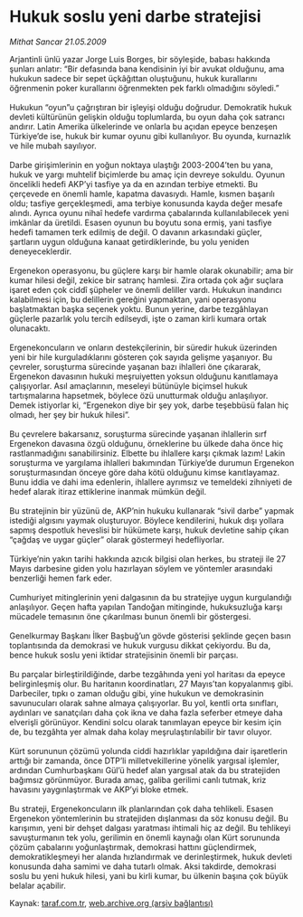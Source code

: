 # Hukuk soslu yeni darbe stratejisi

*Mithat Sancar 21.05.2009*

<div class="yazi">Arjantinli ünlü yazar Jorge Luis Borges, bir söyleşide, babası hakkında şunları anlatır: “Bir defasında bana kendisinin iyi bir avukat olduğunu, ama hukukun sadece bir sepet üçkâğıttan oluştuğunu, hukuk kurallarını öğrenmenin poker kurallarını öğrenmekten pek farklı olmadığını söyledi.” <br/><br/>Hukukun “oyun”u çağrıştıran bir işleyişi olduğu doğrudur. Demokratik hukuk devleti kültürünün gelişkin olduğu toplumlarda, bu oyun daha çok satrancı andırır. Latin Amerika ülkelerinde ve onlarla bu açıdan epeyce benzeşen Türkiye’de ise, hukuk bir kumar oyunu gibi kullanılıyor. Bu oyunda, kurnazlık ve hile mubah sayılıyor. <br/><br/>Darbe girişimlerinin en yoğun noktaya ulaştığı 2003-2004’ten bu yana, hukuk ve yargı muhtelif biçimlerde bu amaç için devreye sokuldu. Oyunun öncelikli hedefi AKP’yi tasfiye ya da en azından terbiye etmekti. Bu çerçevede en önemli hamle, kapatma davasıydı. Hamle, kısmen başarılı oldu; tasfiye gerçekleşmedi, ama terbiye konusunda kayda değer mesafe alındı. Ayrıca oyunu nihaî hedefe vardırma çabalarında kullanılabilecek yeni imkânlar da üretildi. Esasen oyunun bu boyutu sona ermiş, yani tasfiye hedefi tamamen terk edilmiş de değil. O davanın arkasındaki güçler, şartların uygun olduğuna kanaat getirdiklerinde, bu yolu yeniden deneyeceklerdir. <br/><br/>Ergenekon operasyonu, bu güçlere karşı bir hamle olarak okunabilir; ama bir kumar hilesi değil, zekice bir satranç hamlesi. Zira ortada çok ağır suçlara işaret eden çok ciddî şüpheler ve önemli deliller vardı. Hukukun inandırıcı kalabilmesi için, bu delillerin gereğini yapmaktan, yani operasyonu başlatmaktan başka seçenek yoktu. Bunun yerine, darbe tezgâhlayan güçlerle pazarlık yolu tercih edilseydi, işte o zaman kirli kumara ortak olunacaktı. <br/><br/>Ergenekoncuların ve onların destekçilerinin, bir süredir hukuk üzerinden yeni bir hile kurguladıklarını gösteren çok sayıda gelişme yaşanıyor. Bu çevreler, soruşturma sürecinde yaşanan bazı ihlalleri öne çıkararak, Ergenekon davasının hukuki meşruiyetten yoksun olduğunu kanıtlamaya çalışıyorlar. Asıl amaçlarının, meseleyi bütünüyle biçimsel hukuk tartışmalarına hapsetmek, böylece özü unutturmak olduğu anlaşılıyor. Demek istiyorlar ki, “Ergenekon diye bir şey yok, darbe teşebbüsü falan hiç olmadı, her şey bir hukuk hilesi”. <br/><br/>Bu çevrelere bakarsanız, soruşturma sürecinde yaşanan ihlallerin sırf Ergenekon davasına özgü olduğunu, örneklerine bu ülkede daha önce hiç rastlanmadığını sanabilirsiniz. Elbette bu ihlallere karşı çıkmak lazım! Lakin soruşturma ve yargılama ihlalleri bakımından Türkiye’de durumun Ergenekon soruşturmasından önceye göre daha kötü olduğunu kimse kanıtlayamaz. Bunu iddia ve dahi ima edenlerin, ihlallere ayrımsız ve temeldeki zihniyeti de hedef alarak itiraz ettiklerine inanmak mümkün değil. <br/><br/>Bu stratejinin bir yüzünü de, AKP’nin hukuku kullanarak “sivil darbe” yapmak istediği algısını yaymak oluşturuyor. Böylece kendilerini, hukuk dışı yollara sapmış despotluk heveslisi bir hükümete karşı, hukuk devletine sahip çıkan “çağdaş ve uygar güçler” olarak göstermeyi hedefliyorlar. <br/><br/>Türkiye’nin yakın tarihi hakkında azıcık bilgisi olan herkes, bu strateji ile 27 Mayıs darbesine giden yolu hazırlayan söylem ve yöntemler arasındaki benzerliği hemen fark eder. <br/><br/>Cumhuriyet mitinglerinin yeni dalgasının da bu stratejiye uygun kurgulandığı anlaşılıyor. Geçen hafta yapılan Tandoğan mitinginde, hukuksuzluğa karşı mücadele temasının öne çıkarılması bunun önemli bir göstergesi. <br/><br/>Genelkurmay Başkanı İlker Başbuğ’un gövde gösterisi şeklinde geçen basın toplantısında da demokrasi ve hukuk vurgusu dikkat çekiyordu. Bu da, bence hukuk soslu yeni iktidar stratejisinin önemli bir parçası. <br/><br/>Bu parçalar birleştirildiğinde, darbe tezgâhında yeni yol haritası da epeyce belirginleşmiş olur. Bu haritanın koordinatları, 27 Mayıs’tan kopyalanmış gibi. Darbeciler, tıpkı o zaman olduğu gibi, yine hukukun ve demokrasinin savunucuları olarak sahne almaya çalışıyorlar. Bu yol, kentli orta sınıfları, aydınları ve sanatçıları daha çok ikna ve daha fazla seferber etmeye daha elverişli görünüyor. Kendini solcu olarak tanımlayan epeyce bir kesim için de, bu tezgâhta yer almak daha kolay meşrulaştırılabilir bir tavır oluyor. <br/><br/>Kürt sorununun çözümü yolunda ciddi hazırlıklar yapıldığına dair işaretlerin arttığı bir zamanda, önce DTP’li milletvekillerine yönelik yargısal işlemler, ardından Cumhurbaşkanı Gül’ü hedef alan yargısal atak da bu stratejiden bağımsız görünmüyor. Burada amaç, galiba gerilimi canlı tutmak, kriz havasını yaygınlaştırmak ve AKP’yi bloke etmek. <br/><br/>Bu strateji, Ergenekoncuların ilk planlarından çok daha tehlikeli. Esasen Ergenekon yöntemlerinin bu stratejiden dışlanması da söz konusu değil. Bu karışımın, yeni bir dehşet dalgası yaratması ihtimali hiç az değil. Bu tehlikeyi savuşturmanın tek yolu, gerilimin en önemli kaynağı olan Kürt sorununda çözüm çabalarını yoğunlaştırmak, demokrasi hattını güçlendirmek, demokratikleşmeyi her alanda hızlandırmak ve derinleştirmek, hukuk devleti konusunda daha samimi ve daha tutarlı olmak. Aksi takdirde, demokrasi soslu bu yeni hukuk hilesi, yani bu kirli kumar, bu ülkenin başına çok büyük belalar açabilir. </div>

Kaynak: [taraf.com.tr](http://www.taraf.com.tr:80/mithat-sancar/makale-hukuk-soslu-yeni-darbe-stratejisi.htm), [web.archive.org (arşiv bağlantısı)](http://web.archive.org/web/20100522181848/http://www.taraf.com.tr:80/mithat-sancar/makale-hukuk-soslu-yeni-darbe-stratejisi.htm)
